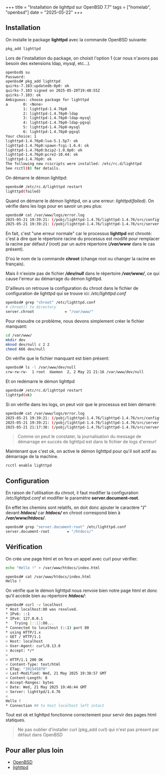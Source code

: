 +++
title = "Installation de lighttpd sur OpenBSD 7.7"
tags = ["homelab", "openbsd"]
date = "2025-05-22"
+++

## Installation

On installe le package **lighttpd** avec la commande OpenBSD suivante:

```sh
pkg_add lighttpd
```

Lors de l'installation du package, on choisit l'option 1 (car nous n'avons pas besoin des extensions ldap, mysql, etc...).

```sh
openbsd$ su
Password:
openbsd# pkg_add lighttpd
quirks-7.103:updatedb-0p0: ok
quirks-7.103 signed on 2025-05-20T19:48:55Z
quirks-7.103: ok
Ambiguous: choose package for lighttpd
a       0: <None>
        1: lighttpd-1.4.76p0
        2: lighttpd-1.4.76p0-ldap
        3: lighttpd-1.4.76p0-ldap-mysql
        4: lighttpd-1.4.76p0-ldap-pgsql
        5: lighttpd-1.4.76p0-mysql
        6: lighttpd-1.4.76p0-pgsql
Your choice: 1
lighttpd-1.4.76p0:lua-5.1.5p7: ok
lighttpd-1.4.76p0:spawn-fcgi-1.6.4: ok
lighttpd-1.4.76p0:bzip2-1.0.8p0: ok
lighttpd-1.4.76p0:pcre2-10.44: ok
lighttpd-1.4.76p0: ok
The following new rcscripts were installed: /etc/rc.d/lighttpd
See rcctl(8) for details.
```

On démarre le démon lighttpd:

```sh
openbsd# /etc/rc.d/lighttpd restart
lighttpd(failed)
```

Quand on démarre le démon lighttpd, on a une erreur: _lighttpd(failed)_. On vérifie dans les logs pour en savoir un peu plus:

```sh
openbsd# cat /var/www/logs/error.log
2025-05-21 19:39:21: (/pobj/lighttpd-1.4.76/lighttpd-1.4.76/src/configfile.c.1824) opening /dev/null failed: No such file or directory
2025-05-21 19:39:21: (/pobj/lighttpd-1.4.76/lighttpd-1.4.76/src/server.c.1935) Opening errorlog failed. Going down.
```

En fait, c'est "une erreur normale" car le processus **lighttpd** est chrooté: c'est à dire que le répertoire racine du processus est modifé pour remplacer la racine par défaut **_/_** (root) par un autre répertoire (**_/var/www_** dans le cas présent).

D'où le nom de la commande **chroot** (change root ou changer la racine en français).

Mais il n'existe pas de fichier **_/dev/null_** dans le répertoire _**/var/www/**_, ce qui cause l'erreur au démarrage du démon lighttpd.

D'ailleurs on retrouve la configuration du chroot dans le fichier de configuration de lighttpd qui se trouve ici: _/etc/lighttpd.conf_

```sh
openbsd# grep "chroot" /etc/lighttpd.conf
# chroot() to directory
server.chroot              = "/var/www/"
```

Pour résoudre ce problème, nous devons simplement créer le fichier manquant:

```sh
cd /var/www/
mkdir dev
mknod dev/null c 2 2
chmod 666 dev/null
```

On vérifie que le fichier manquant est bien présent:

```sh
openbsd# ls -l /var/www/dev/null
crw-rw-rw-  1 root  daemon  2, 2 May 21 21:16 /var/www/dev/null
```

Et on redémarre le démon lighttpd

```sh
openbsd# /etc/rc.d/lighttpd restart
lighttpd(ok)
```

Si on vérifie dans les logs, on peut voir que le processus est bien démarré:

```sh
openbsd# cat /var/www/logs/error.log
2025-05-21 19:39:21: (/pobj/lighttpd-1.4.76/lighttpd-1.4.76/src/configfile.c.1824) opening /dev/null failed: No such file or directory
2025-05-21 19:39:21: (/pobj/lighttpd-1.4.76/lighttpd-1.4.76/src/server.c.1935) Opening errorlog failed. Going down.
2025-05-21 21:17:38: (/pobj/lighttpd-1.4.76/lighttpd-1.4.76/src/server.c.1939) server started (lighttpd/1.4.76)
```

> Comme on peut le constater, la journalisation du message de démarrage en succès de lighttpd est dans le fichier de logs d'erreur!

Maintenant que c'est ok, on active le démon lighttpd pour qu'il soit actif au démarrage de la machine.

```sh
rcctl enable lighttpd
```

## Configuration

En raison de l'utilisation du chroot, il faut modifier la configuration _/etc/lighttpd.conf_ et modifier le paramètre **server.document-root**.

En effet les chemins sont relatifs, on doit donc ajouter le caractère "**/**" devant **_htdocs/_** car **_htdocs/_** en chroot correspond bien à **_/var/www/htdocs/_**.

```sh
openbsd# grep "server.document-root" /etc/lighttpd.conf
server.document-root        = "/htdocs/"
```

## Vérification

On crée une page html et on fera un appel avec curl pour vérifier.

```sh
echo "Hello !" > /var/www/htdocs/index.html
```

```sh
openbsd# cat /var/www/htdocs/index.html
Hello !
```

On vérifie que le démon lighttpd nous renvoie bien notre page html et donc qu'il accède bien au répertoire **_htdocs/_**:

```sh
openbsd# curl -v localhost
* Host localhost:80 was resolved.
* IPv6: ::1
* IPv4: 127.0.0.1
*   Trying [::1]:80...
* Connected to localhost (::1) port 80
* using HTTP/1.x
> GET / HTTP/1.1
> Host: localhost
> User-Agent: curl/8.13.0
> Accept: */*
>
< HTTP/1.1 200 OK
< Content-Type: text/html
< ETag: "391545070"
< Last-Modified: Wed, 21 May 2025 19:38:57 GMT
< Content-Length: 8
< Accept-Ranges: bytes
< Date: Wed, 21 May 2025 19:46:44 GMT
< Server: lighttpd/1.4.76
<
Hello !
* Connection #0 to host localhost left intact
```

Tout est ok et lighttpd fonctionne correctement pour servir des pages html statiques.

> Ne pas oublier d'installer curl (pkg_add curl) qui n'est pas présent par défaut dans OpenBSD

## Pour aller plus loin

- [OpenBSD](https://www.openbsd.org/index.html)
- [lighttpd](https://www.lighttpd.net/)
